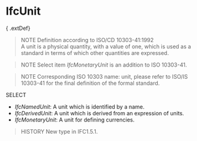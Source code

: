IfcUnit
=======
{ .extDef}  
> NOTE  Definition according to ISO/CD 10303-41:1992  
> A unit is a physical quantity, with a value of one, which is used as a
> standard in terms of which other quantities are expressed.  
  
> NOTE  Select item _IfcMonetaryUnit_ is an addition to ISO 10303-41.  
  
> NOTE  Corresponding ISO 10303 name: unit, please refer to ISO/IS 10303-41
> for the final definition of the formal standard.  
  
SELECT  
  
* _IfcNamedUnit_: A unit which is identified by a name.  
* _IfcDerivedUnit_: A unit which is derived from an expression of units.  
* _IfcMonetaryUnit_: A unit for defining currencies.  
  
> HISTORY  New type in IFC1.5.1.  


